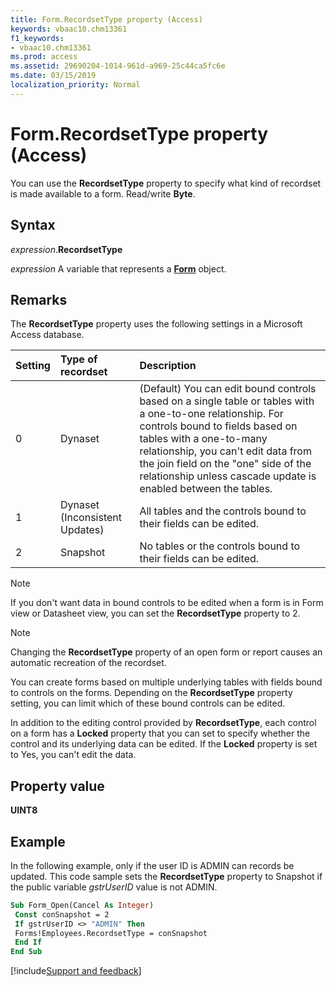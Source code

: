 ```yaml
---
title: Form.RecordsetType property (Access)
keywords: vbaac10.chm13361
f1_keywords:
- vbaac10.chm13361
ms.prod: access
ms.assetid: 29690204-1014-961d-a969-25c44ca5fc6e
ms.date: 03/15/2019
localization_priority: Normal
---
```



# Form.RecordsetType property (Access)

You can use the **RecordsetType** property to specify what kind of recordset is made available to a form. Read/write **Byte**.


## Syntax

_expression_.**RecordsetType**

_expression_ A variable that represents a **[Form](Access.Form.md)** object.


## Remarks

The **RecordsetType** property uses the following settings in a Microsoft Access database.

|Setting|Type of recordset|Description|
|:-----|:-----|:-----|
|0|Dynaset|(Default) You can edit bound controls based on a single table or tables with a one-to-one relationship. For controls bound to fields based on tables with a one-to-many relationship, you can't edit data from the join field on the "one" side of the relationship unless cascade update is enabled between the tables.|
|1|Dynaset (Inconsistent Updates)|All tables and the controls bound to their fields can be edited.|
|2|Snapshot|No tables or the controls bound to their fields can be edited.|

> [!NOTE] 
> If you don't want data in bound controls to be edited when a form is in Form view or Datasheet view, you can set the **RecordsetType** property to 2.

> [!NOTE] 
> Changing the **RecordsetType** property of an open form or report causes an automatic recreation of the recordset.

You can create forms based on multiple underlying tables with fields bound to controls on the forms. Depending on the **RecordsetType** property setting, you can limit which of these bound controls can be edited.

In addition to the editing control provided by **RecordsetType**, each control on a form has a **Locked** property that you can set to specify whether the control and its underlying data can be edited. If the **Locked** property is set to Yes, you can't edit the data.

## Property value

**UINT8**

## Example

In the following example, only if the user ID is ADMIN can records be updated. This code sample sets the **RecordsetType** property to Snapshot if the public variable _gstrUserID_ value is not ADMIN.

```vb
Sub Form_Open(Cancel As Integer) 
 Const conSnapshot = 2 
 If gstrUserID <> "ADMIN" Then 
 Forms!Employees.RecordsetType = conSnapshot 
 End If 
End Sub
```



[!include[Support and feedback](~/includes/feedback-boilerplate.md)]